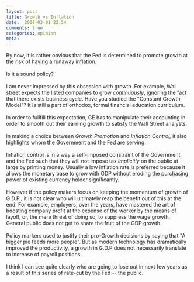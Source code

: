 ```yaml
---
layout: post
title: Growth vs Inflation
date:  2008-03-01 22:54
comments: true
categories: opinion
meta: 
---
```

By now, it is rather obvious that the Fed is determined to promote growth at the risk of having a runaway inflation.<br /><br />Is it a sound policy?<br /><br />I am never impressed by this obsession with growth. For example, Wall street expects the listed companies to grow <i>continuously</i>, ignoring the fact that there exists business cycle. Have you studied the "Constant Growth Model"? It is still a part of orthodox, formal financial education curriculum.<br /><br />In order to fullfill this expectation, GE has to manipulate their accounting in order to smooth out their earning growth to satisfy the Wall Street analysts.<br /><br />In making a choice between <span style="font-style: italic;">Growth Promotion</span> and <span style="font-style: italic;">Inflation Control,</span> it also highlights whom the Government and the Fed are serving.<br /><br />Inflation control is in a way a self-imposed constraint of the Government and the Fed such that they will not impose tax <span style="font-style: italic;">implicitly</span> on the public at large by printing money.  Usually a low inflation rate is preferred because it allows the monetary base to grow with GDP without eroding the purchasing power of existing currency holder significantly. <br /><br />However if the policy makers focus on keeping the momentum of growth of G.D.P., it is not  clear who will ultimately reap the benefit out of this at the end. For example, employers, over the years, have mastered the art of boosting company profit at the expense of the worker by the means of layoff, or, the mere threat of doing so, to suppress the wage growth. General public does not get to share the fruit of the GDP growth.<br /><br />Policy markers used to justify their pro-Growth decisions by saying that "A bigger pie feeds more people". But as modern technology has dramatically improved the productivity, a growth in G.D.P does not necessarily translate to increase of payroll positions.<br /><br />I think I can see quite clearly who are going to lose out in next few years as a result of this series of rate-cut by the Fed -- the public.